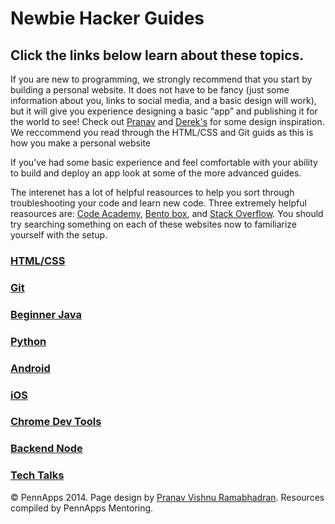 <div class="hidden"><meta property="og:image" content="http://the-dining-philosophers.github.io/code-weekend/assets/img/logo.png"><link rel="shortcut icon" href="assets/images/favicon.png"><link rel="stylesheet" href="http://netdna.bootstrapcdn.com/font-awesome/4.0.3/css/font-awesome.css"><link rel="stylesheet" href='http://fonts.googleapis.com/css?family=Open+Sans:300italic,400italic,600italic,700italic,400,300,600,700' type='text/css'><link rel="stylesheet" href="assets/css/typography.css"><link rel="stylesheet" href="assets/css/markdown.css"></div>

Newbie Hacker Guides <a id="setup-section"></a>
==================================
Click the links below learn about these topics.
------------------------------------

If you are new to programming, we strongly recommend that you start by building a personal website. It does not have to be fancy (just some information about you, links to social media, and a basic design will work), but it will give you experience designing a basic “app” and publishing it for the world to see! Check out [Pranav](http://pvrnav.com) and [Derek's](http://derekjobst.com/) for some design inspiration. We reccommend you read through the HTML/CSS and Git guids as this is how you make a personal website

If you’ve had some basic experience and feel comfortable with your ability to build and deploy an app look at some of the more advanced guides. <!-- IDEAS FROM DINPHIL HERE -->

The interenet has a lot of helpful reasources to help you sort through troubleshooting your code and learn new code. Three extremely helpful reasources are: [Code Academy](http://www.codeacademy.com), [Bento box](https://teamtreehouse.com/signup_code/hackru), and [Stack Overflow](http://stackoverflow.com). You should try searching something on each of these websites now to familiarize yourself with the setup.

### [HTML/CSS](./css.html)
### [Git](./css.html)
### [Beginner Java](./BeginnerJava.html)
### [Python](./Python.html)
### [Android](./Android.html)
### [iOS](./iOS.html)
### [Chrome Dev Tools](./ChromeDevTools.html)
### [Backend Node](./BackendNode.html)
### [Tech Talks](./TechTalks.html)

<div class="footer"><p>&copy; PennApps 2014. Page design by <a href="http://pvrnav.com">Pranav Vishnu Ramabhadran</a>. Resources compiled by PennApps Mentoring.</div>

<script src="http://code.jquery.com/jquery-1.11.0.min.js"></script>
<script src="assets/js/nav.js"></script>
<script src="assets/js/FlowType.js"></script>
<script type="text/javascript">
    $('body').flowtype({
        minimum   : 500,
        maximum   : 1000,
        minFont   : 16,
        maxFont   : 65,
        fontRatio : 40
    });
</script>
<script>
    $(window).load(function(){
        $('.loading').fadeOut('200');
    });
</script>
